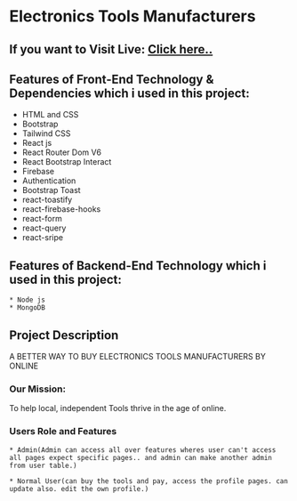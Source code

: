 # Electronics Tools Manufacturers

## If you want to Visit Live: [Click here..]()

## Features of Front-End Technology & Dependencies which i used in this project:

- HTML and CSS
- Bootstrap
- Tailwind CSS
- React js
- React Router Dom V6
- React Bootstrap Interact
- Firebase
- Authentication
- Bootstrap Toast
- react-toastify
- react-firebase-hooks
- react-form
- react-query
- react-sripe

## Features of Backend-End Technology which i used in this project:

```
* Node js
* MongoDB

```

## Project Description

A BETTER WAY TO BUY ELECTRONICS TOOLS MANUFACTURERS BY ONLINE

### Our Mission:

To help local, independent Tools thrive in the age of online.

### Users Role and Features

```
* Admin(Admin can access all over features wheres user can't access all pages expect specific pages.. and admin can make another admin from user table.)

* Normal User(can buy the tools and pay, access the profile pages. can update also. edit the own profile.)

```
